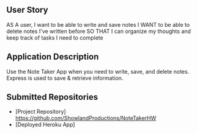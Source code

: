 ## User Story
AS A user, I want to be able to write and save notes
I WANT to be able to delete notes I've written before
SO THAT I can organize my thoughts and keep track of tasks I need to complete
## Application Description 
Use the Note Taker App when you need to write, save, and delete notes. Express is used to save & retrieve information.
## Submitted Repositories
- [Project Repository] https://github.com/ShowlandProductions/NoteTakerHW
- [Deployed Heroku App]
